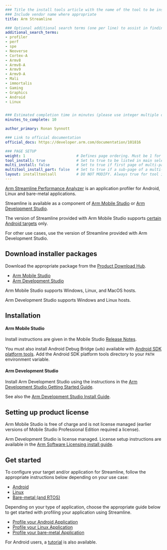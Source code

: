 ```yaml
---
### Title the install tools article with the name of the tool to be installed
### Include vendor name where appropriate
title: Arm Streamline

### Optional additional search terms (one per line) to assist in finding the article
additional_search_terms:
- profiler
- perf
- spe
- Neoverse
- Cortex-A
- Armv8
- Armv8-A
- Armv9
- Armv9-A
- Mali
- immortalis
- Gaming
- Graphics
- Android
- Linux


### Estimated completion time in minutes (please use integer multiple of 5)
minutes_to_complete: 10

author_primary: Ronan Synnott

### Link to official documentation
official_docs: https://developer.arm.com/documentation/101816

### PAGE SETUP
weight: 1                       # Defines page ordering. Must be 1 for first (or only) page.
tool_install: true              # Set to true to be listed in main selection page, else false
multi_install: false            # Set to true if first page of multi-page article, else false
multitool_install_part: false   # Set to true if a sub-page of a multi-page article, else false
layout: installtoolsall         # DO NOT MODIFY. Always true for tool install articles
---
```

[Arm Streamline Performance Analyzer](https://developer.arm.com/Tools%20and%20Software/Streamline%20Performance%20Analyzer) is an application profiler for Android, Linux and bare-metal applications.

Streamline is available as a component of [Arm Mobile Studio](https://developer.arm.com/Tools%20and%20Software/Arm%20Mobile%20Studio) or [Arm Development Studio](https://developer.arm.com/Tools%20and%20Software/Arm%20Development%20Studio).

The version of Streamline provided with Arm Mobile Studio supports [certain Android targets](https://developer.arm.com/Tools%20and%20Software/Arm%20Mobile%20Studio#Supported-Devices) only.

For other use cases, use the version of Streamline provided with Arm Development Studio.

## Download installer packages

Download the appropriate package from the [Product Download Hub](https://developer.arm.com/downloads).

 - [Arm Mobile Studio](https://developer.arm.com/downloads/view/MOBST-PRO0)
 - [Arm Development Studio](https://developer.arm.com/downloads/view/DS000B)

Arm Mobile Studio supports Windows, Linux, and MacOS hosts.

Arm Development Studio supports Windows and Linux hosts.

## Installation

#### Arm Mobile Studio

Install instructions are given in the Mobile Studio [Release Notes](https://developer.arm.com/documentation/107649).

You must also install Android Debug Bridge (`adb`) available with [Android SDK platform tools](https://developer.android.com/studio/releases/platform-tools). Add the Android SDK platform tools directory to your `PATH` environment variable.

#### Arm Development Studio

Install Arm Development Studio using the instructions in the [Arm Development Studio Getting Started Guide](https://developer.arm.com/documentation/101469/latest/Installing-and-configuring-Arm-Development-Studio).

See also the [Arm Development Studio Install Guide](../armds/).

## Setting up product license

Arm Mobile Studio is free of charge and is not license managed (earlier versions of Mobile Studio Professional Edition required a license).

Arm Development Studio is license managed. License setup instructions are available in the [Arm Software Licensing install guide](../license/).

## Get started

To configure your target and/or application for Streamline, follow the appropriate instructions below depending on your use case:

 - [Android](https://developer.arm.com/documentation/101813)
 - [Linux](https://developer.arm.com/documentation/101814)
 - [Bare-metal (and RTOS)](https://developer.arm.com/documentation/101815)

Depending on your type of application, choose the appropriate guide below to get started with profiling your application using Streamline.

- [Profile your Android Application](https://developer.arm.com/documentation/101816/latest/Getting-started-with-Streamline/Profile-your-Android-application)
- [Profile your Linux Application](https://developer.arm.com/documentation/101816/latest/Getting-started-with-Streamline/Profile-your-Linux-application)
- [Profile your bare-metal Application](https://developer.arm.com/documentation/101816/latest/Getting-started-with-Streamline/Profile-your-bare-metal-application)

For Android users, a [tutorial](https://developer.arm.com/documentation/102477) is also available.
